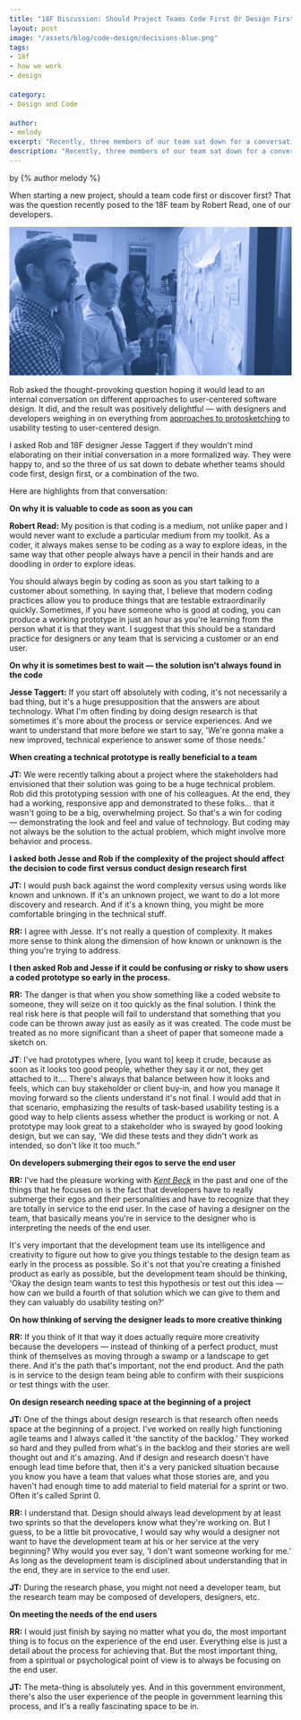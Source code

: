 ```yaml
---
title: "18F Discussion: Should Project Teams Code First Or Design First?"
layout: post
image: "/assets/blog/code-design/decisions-blue.png"
tags:
- 18f
- how we work
- design

category:
- Design and Code

author:
- melody
excerpt: "Recently, three members of our team sat down for a conversation about when teams should start coding on a project."
description: "Recently, three members of our team sat down for a conversation about when teams should start coding on a project."
---
```


<p class="authors">
  by {% author melody %}
</p>

When starting a new project, should a team code first or discover first?
That was the question recently posed to the 18F team by Robert Read, one
of our developers.

![18F employees at the white board, deciding how to start.](/assets/blog/code-design/decisions-blue.png)

Rob asked the thought-provoking question hoping it would lead to an
internal conversation on different approaches to user-centered software
design. It did, and the result was positively delightful — with
designers and developers weighing in on everything from [approaches to
protosketching](https://18f.gsa.gov/2015/01/06/protosketch/)
to usability testing to user-centered design.

I asked Rob and 18F designer Jesse Taggert if they wouldn't mind
elaborating on their initial conversation in a more formalized way. They
were happy to, and so the three of us sat down to debate whether teams
should code first, design first, or a combination of the two.

Here are highlights from that conversation:

**On why it is valuable to code as soon as you can**

**Robert Read:** My position is that coding is a medium, not unlike
paper and I would never want to exclude a particular medium from my
toolkit. As a coder, it always makes sense to be coding as a way to
explore ideas, in the same way that other people always have a pencil in
their hands and are doodling in order to explore ideas.

You should always begin by coding as soon as you start talking to a
customer about something. In saying that, I believe that modern coding
practices allow you to produce things that are testable extraordinarily
quickly. Sometimes, if you have someone who is good at coding, you can
produce a working prototype in just an hour as you're learning from the
person what it is that they want. I suggest that this should be a
standard practice for designers or any team that is servicing a customer
or an end user.

**On why it is sometimes best to wait — the solution isn't always found
in the code**

**Jesse Taggert:** If you start off absolutely with coding, it's not
necessarily a bad thing, but it's a huge presupposition that the answers
are about technology. What I'm often finding by doing design research is
that sometimes it's more about the process or service experiences. And
we want to understand that more before we start to say, 'We're gonna
make a new improved, technical experience to answer some of those
needs.'

**When creating a technical prototype is really beneficial to a team**

**JT:** We were recently talking about a project where the stakeholders
had envisioned that their solution was going to be a huge technical
problem. Rob did this prototyping session with one of his colleagues. At
the end, they had a working, responsive app and demonstrated to these
folks... that it wasn't going to be a big, overwhelming project. So
that's a win for coding — demonstrating the look and feel and value of
technology. But coding may not always be the solution to the actual
problem, which might involve more behavior and process.

**I asked both Jesse and Rob if the complexity of the project should
affect the decision to code first versus conduct design research first**

**JT:** I would push back against the word complexity versus using words
like known and unknown. If it's an unknown project, we want to do a lot
more discovery and research. And if it's a known thing, you might be
more comfortable bringing in the technical stuff.

**RR:** I agree with Jesse. It's not really a question of complexity. It
makes more sense to think along the dimension of how known or unknown is
the thing you're trying to address.

**I then asked Rob and Jesse if it could be confusing or risky to show
users a coded prototype so early in the process.**

**RR:** The danger is that when you show something like a coded website
to someone, they will seize on it too quickly as the final solution. I
think the real risk here is that people will fail to understand that
something that you code can be thrown away just as easily as it was
created. The code must be treated as no more significant than a sheet of
paper that someone made a sketch on.

**JT**: I've had prototypes where, [you want to] keep it crude, because
as soon as it looks too good people, whether they say it or not, they
get attached to it…. There's always that balance between how it looks
and feels, which can buy stakeholder or client buy-in, and how you
manage it moving forward so the clients understand it's not final. I
would add that in that scenario, emphasizing the results of task-based
usability testing is a good way to help clients assess whether the
product is working or not. A prototype may look great to a stakeholder
who is swayed by good looking design, but we can say, 'We did these
tests and they didn't work as intended, so don't like it too much.”

**On developers submerging their egos to serve the end user**

**RR:** I've had the pleasure working with [*Kent
Beck*](https://en.wikipedia.org/wiki/Kent_Beck) in the past and one of
the things that he focuses on is the fact that developers have to really
submerge their egos and their personalities and have to recognize that
they are totally in service to the end user. In the case of having a
designer on the team, that basically means you're in service to the
designer who is interpreting the needs of the end user.

It's very important that the development team use its intelligence and
creativity to figure out how to give you things testable to the design
team as early in the process as possible. So it's not that you're
creating a finished product as early as possible, but the development
team should be thinking, 'Okay the design team wants to test this
hypothesis or test out this idea — how can we build a fourth of that
solution which we can give to them and they can valuably do usability
testing on?'

**On how thinking of serving the designer leads to more creative
thinking**

**RR:** If you think of it that way it does actually require more
creativity because the developers — instead of thinking of a perfect
product, must think of themselves as moving through a swamp or a
landscape to get there. And it's the path that's important, not the end
product. And the path is in service to the design team being able to
confirm with their suspicions or test things with the user.

**On design research needing space at the beginning of a project**

**JT:** One of the things about design research is that research often
needs space at the beginning of a project. I've worked on really high
functioning agile teams and I always called it 'the sanctity of the
backlog.' They worked so hard and they pulled from what's in the backlog
and their stories are well thought out and it's amazing. And if design
and research doesn't have enough lead time before that, then it's a very
panicked situation because you know you have a team that values what
those stories are, and you haven't had enough time to add material to
field material for a sprint or two. Often it's called Sprint 0.

**RR:** I understand that. Design should always lead development by at
least two sprints so that the developers know what they're working on.
But I guess, to be a little bit provocative, I would say why would a
designer not want to have the development team at his or her service at
the very beginning? Why would you ever say, 'I don't want someone
working for me.' As long as the development team is disciplined about
understanding that in the end, they are in service to the end user.

**JT:** During the research phase, you might not need a developer team,
but the research team may be composed of developers, designers, etc.

**On meeting the needs of the end users**

**RR:** I would just finish by saying no matter what you do, the most
important thing is to focus on the experience of the end user.
Everything else is just a detail about the process for achieving that.
But the most important thing, from a spiritual or psychological point of
view is to always be focusing on the end user.

**JT:** The meta-thing is absolutely yes. And in this government
environment, there's also the user experience of the people in
government learning this process, and it's a really fascinating space to
be in.

